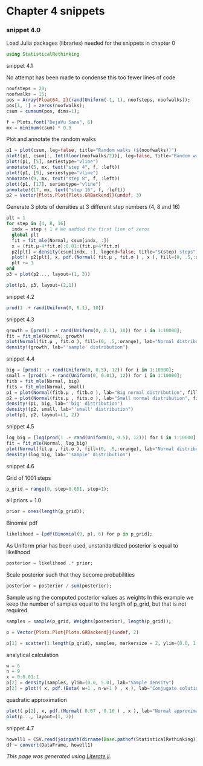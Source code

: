 # Chapter 4 snippets

### snippet 4.0

Load Julia packages (libraries) needed  for the snippets in chapter 0

```julia
using StatisticalRethinking
```

snippet 4.1

No attempt has been made to condense this too fewer lines of code

```julia
noofsteps = 20;
noofwalks = 15;
pos = Array{Float64, 2}(rand(Uniform(-1, 1), noofsteps, noofwalks));
pos[1, :] = zeros(noofwalks);
csum = cumsum(pos, dims=1);

f = Plots.font("DejaVu Sans", 6)
mx = minimum(csum) * 0.9
```

Plot and annotate the random walks

```julia
p1 = plot(csum, leg=false, title="Random walks ($(noofwalks))")
plot!(p1, csum[:, Int(floor(noofwalks/2))], leg=false, title="Random walks ($(noofwalks))", color=:black)
plot!(p1, [5], seriestype="vline")
annotate!(5, mx, text("step 4", f, :left))
plot!(p1, [9], seriestype="vline")
annotate!(9, mx, text("step 8", f, :left))
plot!(p1, [17], seriestype="vline")
annotate!(17, mx, text("step 16", f, :left))
p2 = Vector{Plots.Plot{Plots.GRBackend}}(undef, 3)
```

Generate 3 plots of densities at 3 different step numbers (4, 8 and 16)

```julia
plt = 1
for step in [4, 8, 16]
  indx = step + 1 # We aadded the first line of zeros
  global plt
  fit = fit_mle(Normal, csum[indx, :])
  x = (fit.μ-4*fit.σ):0.01:(fit.μ+4*fit.σ)
  p2[plt] = density(csum[indx, :], legend=false, title="$(step) steps")
  plot!( p2[plt], x, pdf.(Normal( fit.μ , fit.σ ) , x ), fill=(0, .5,:orange))
  plt += 1
end
p3 = plot(p2..., layout=(1, 3))

plot(p1, p3, layout=(2,1))
```

snippet 4.2

```julia
prod(1 .+ rand(Uniform(0, 0.1), 10))
```

snippet 4.3

```julia
growth = [prod(1 .+ rand(Uniform(0, 0.1), 10)) for i in 1:10000];
fit = fit_mle(Normal, growth)
plot(Normal(fit.μ , fit.σ ), fill=(0, .5,:orange), lab="Normal distribution")
density!(growth, lab="'sample' distribution")
```

snippet 4.4

```julia
big = [prod(1 .+ rand(Uniform(0, 0.5), 12)) for i in 1:10000];
small = [prod(1 .+ rand(Uniform(0, 0.01), 12)) for i in 1:10000];
fitb = fit_mle(Normal, big)
fits = fit_mle(Normal, small)
p1 = plot(Normal(fitb.μ , fitb.σ ), lab="Big normal distribution", fill=(0, .5,:orange))
p2 = plot(Normal(fits.μ , fits.σ ), lab="Small normal distribution", fill=(0, .5,:orange))
density!(p1, big, lab="'big' distribution")
density!(p2, small, lab="'small' distribution")
plot(p1, p2, layout=(1, 2))
```

snippet 4.5

```julia
log_big = [log(prod(1 .+ rand(Uniform(0, 0.5), 12))) for i in 1:10000];
fit = fit_mle(Normal, log_big)
plot(Normal(fit.μ , fit.σ ), fill=(0, .5,:orange), lab="Normal distribution")
density!(log_big, lab="'sample' distribution")
```

snippet 4.6

Grid of 1001 steps

```julia
p_grid = range(0, step=0.001, stop=1);
```

all priors = 1.0

```julia
prior = ones(length(p_grid));
```

Binomial pdf

```julia
likelihood = [pdf(Binomial(9, p), 6) for p in p_grid];
```

As Uniform priar has been used, unstandardized posterior is equal to likelihood

```julia
posterior = likelihood .* prior;
```

Scale posterior such that they become probabilities

```julia
posterior = posterior / sum(posterior);
```

Sample using the computed posterior values as weights
In this example we keep the number of samples equal to the length of p_grid,
but that is not required.

```julia
samples = sample(p_grid, Weights(posterior), length(p_grid));

p = Vector{Plots.Plot{Plots.GRBackend}}(undef, 2)

p[1] = scatter(1:length(p_grid), samples, markersize = 2, ylim=(0.0, 1.3), lab="Draws")
```

analytical calculation

```julia
w = 6
n = 9
x = 0:0.01:1
p[2] = density(samples, ylim=(0.0, 5.0), lab="Sample density")
p[2] = plot!( x, pdf.(Beta( w+1 , n-w+1 ) , x ), lab="Conjugate solution")
```

quadratic approximation

```julia
plot!( p[2], x, pdf.(Normal( 0.67 , 0.16 ) , x ), lab="Normal approximation", fill=(0, .5,:orange))
plot(p..., layout=(1, 2))
```

snippet 4.7

```julia
howell1 = CSV.read(joinpath(dirname(Base.pathof(StatisticalRethinking)), "..", "data", "Howell1.csv"), delim=';')
df = convert(DataFrame, howell1)
```

*This page was generated using [Literate.jl](https://github.com/fredrikekre/Literate.jl).*

